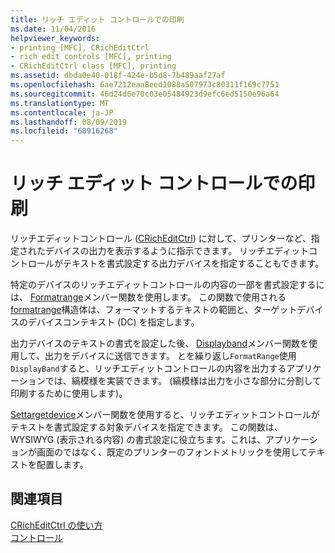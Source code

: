 ```yaml
---
title: リッチ エディット コントロールでの印刷
ms.date: 11/04/2016
helpviewer_keywords:
- printing [MFC], CRichEditCtrl
- rich edit controls [MFC], printing
- CRichEditCtrl class [MFC], printing
ms.assetid: dbda0e40-018f-424e-b5d8-7b489aaf27af
ms.openlocfilehash: 6ae7212eaa8eed1088a507973c80311f169c7751
ms.sourcegitcommit: 46d24d6e70c03e05484923d9efc6ed5150e96a64
ms.translationtype: MT
ms.contentlocale: ja-JP
ms.lasthandoff: 08/09/2019
ms.locfileid: "68916268"
---
```

# <a name="printing-in-rich-edit-controls"></a>リッチ エディット コントロールでの印刷

リッチエディットコントロール ([CRichEditCtrl](../mfc/reference/cricheditctrl-class.md)) に対して、プリンターなど、指定されたデバイスの出力を表示するように指示できます。 リッチエディットコントロールがテキストを書式設定する出力デバイスを指定することもできます。

特定のデバイスのリッチエディットコントロールの内容の一部を書式設定するには、 [Formatrange](../mfc/reference/cricheditctrl-class.md#formatrange)メンバー関数を使用します。 この関数で使用される[formatrange](/windows/desktop/api/richedit/ns-richedit-formatrange)構造体は、フォーマットするテキストの範囲と、ターゲットデバイスのデバイスコンテキスト (DC) を指定します。

出力デバイスのテキストの書式を設定した後、 [Displayband](../mfc/reference/cricheditctrl-class.md#displayband)メンバー関数を使用して、出力をデバイスに送信できます。 とを繰り返し`FormatRange`使用`DisplayBand`すると、リッチエディットコントロールの内容を出力するアプリケーションでは、縞模様を実装できます。 (縞模様は出力を小さな部分に分割して印刷するために使用します)。

[Settargetdevice](../mfc/reference/cricheditctrl-class.md#settargetdevice)メンバー関数を使用すると、リッチエディットコントロールがテキストを書式設定する対象デバイスを指定できます。 この関数は、WYSIWYG (表示される内容) の書式設定に役立ちます。これは、アプリケーションが画面のではなく、既定のプリンターのフォントメトリックを使用してテキストを配置します。

## <a name="see-also"></a>関連項目

[CRichEditCtrl の使い方](../mfc/using-cricheditctrl.md)<br/>
[コントロール](../mfc/controls-mfc.md)
